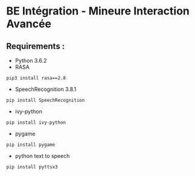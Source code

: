 # BE Intégration - Mineure Interaction Avancée

## Requirements :
- Python 3.6.2
- RASA
```
pip3 install rasa==2.8
```
- SpeechRecognition 3.8.1
```
pip install SpeechRecognition
```
- ivy-python
```
pip install ivy-python
```
- pygame
```
pip install pygame
```
- python text to speech
```
pip install pyttsx3
```